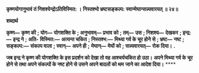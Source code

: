 **कृष्णयोगानुभावं तं निशश्येन्द्रोऽतिविस्मित: ।** **निस्तश्भो भ्रष्टसङ्कल्प: स्वान्मेघान्सन्न्यवारयत् ॥ २४॥** 

**शब्दार्थ** 

**कृष्ण—** **कृष्ण की** **; योग—** **योगशक्ति के** **; अनुभावम्—** **प्रभाव को** **; तम्—** **उस** **; निशश्य—** **देखकर** **; इन्द्र:—** **इन्द्र ने** **; अति-** **विस्मित:—** **अत्यन्त चकित** **; निस्तश्भ:—** **मिथ्या गर्व के चूर होने से** **; भ्रष्ट—** **नष्ट** **; सङ्कल्प:—** **संकल्प वाला** **; स्वान्—** **अपने ही** **;** **मेघान्—** **मेघों को** **; सन्न्यवारयत्—** **रोक दिया।** **.** 

**जब इन्द्र ने कृष्ण की योगशक्ति के इस प्रदर्शन को देखा तो वह आश्चर्यचकित हो उठा।** **अपने मिथ्या गर्व के चूर होने से तथा अपने संकल्पों के नष्ट होने से उसने अपने बादलों को थम** **जाने का आदेश दिया।** **** 